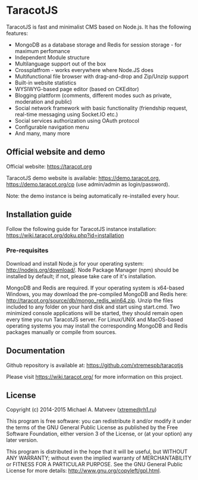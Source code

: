 TaracotJS
=========

TaracotJS is fast and minimalist CMS based on Node.js. It has the following features:

 - MongoDB as a database storage and Redis for session storage - for maximum perfomance
 - Independent Module structure
 - Multilanguage support out of the box
 - Crossplatfrom - works everywhere where Node.JS does
 - Multifunctional file browser with drag-and-drop and Zip/Unzip support
 - Built-in website statistics
 - WYSIWYG-based page editor (based on CKEditor)
 - Blogging plattform (comments, different modes such as private, moderation and public)
 - Social network framework with basic functionality (friendship request, real-time messaging using Socket.IO etc.)
 - Social services authorization using OAuth protocol
 - Configurable navigation menu
 - And many, many more

## Official website and demo

Official website: https://taracot.org

TaracotJS demo website is available: https://demo.taracot.org, https://demo.taracot.org/cp (use admin/admin as login/password).

Note: the demo instance is being automatically re-installed every hour.

## Installation guide

Follow the following guide for TaracotJS instance installation: https://wiki.taracot.org/doku.php?id=installation

### Pre-requisites

Download and install Node.js for your operating system: http://nodejs.org/download/. Node Package Manager (npm) should be installed by default; if not, please take care of it's installation.

MongoDB and Redis are required. If your operating system is x64-based Windows, you may download the pre-compiled MongoDB and Redis here: http://taracot.org/source/db/mongo_redis_win64.zip. Unzip the files included to any folder on your hard disk and start using start.cmd. Two minimized console applications will be started, they should remain open every time you run TaracotJS server. For Linux/UNIX and MacOS-based operating systems you may install the corresponding MongoDB and Redis packages manually or compile from sources.

## Documentation

Github repository is available at: https://github.com/xtremespb/taracotjs

Please visit https://wiki.taracot.org/ for more information on this project.

## License

Copyright (c) 2014-2015 Michael A. Matveev (<xtreme@rh1.ru>)

This program is free software: you can redistribute it and/or modify it under the terms of the GNU General Public License as published by the Free Software Foundation, either version 3 of the License, or (at your option) any later version.

This program is distributed in the hope that it will be useful, but WITHOUT ANY WARRANTY; without even the implied warranty of MERCHANTABILITY or FITNESS FOR A PARTICULAR PURPOSE.  See the GNU General Public License for more details: http://www.gnu.org/copyleft/gpl.html.